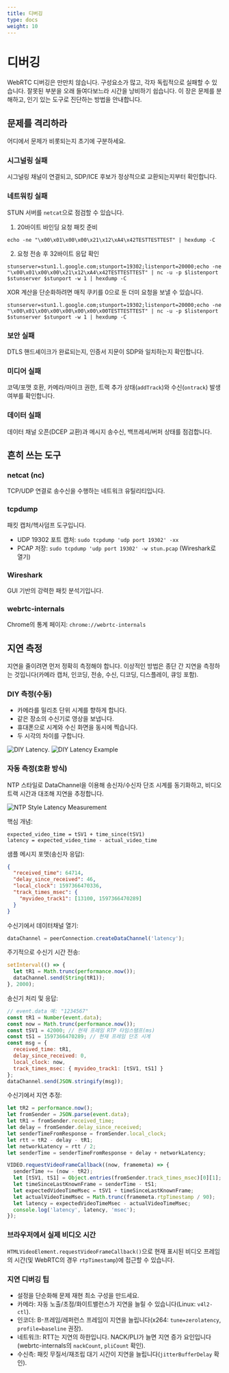 ```yaml
---
title: 디버깅
type: docs
weight: 10
---
```


# 디버깅
WebRTC 디버깅은 만만치 않습니다. 구성요소가 많고, 각자 독립적으로 실패할 수 있습니다. 잘못된 부분을 오래 들여다보느라 시간을 낭비하기 쉽습니다.
이 장은 문제를 분해하고, 인기 있는 도구로 진단하는 방법을 안내합니다.

## 문제를 격리하라
어디에서 문제가 비롯되는지 초기에 구분하세요.

### 시그널링 실패
시그널링 채널이 연결되고, SDP/ICE 후보가 정상적으로 교환되는지부터 확인합니다.

### 네트워킹 실패
STUN 서버를 `netcat`으로 점검할 수 있습니다.

1) 20바이트 바인딩 요청 패킷 준비

```
echo -ne "\x00\x01\x00\x00\x21\x12\xA4\x42TESTTESTTEST" | hexdump -C
```

2) 요청 전송 후 32바이트 응답 확인

```
stunserver=stun1.l.google.com;stunport=19302;listenport=20000;echo -ne "\x00\x01\x00\x00\x21\x12\xA4\x42TESTTESTTEST" | nc -u -p $listenport $stunserver $stunport -w 1 | hexdump -C
```

XOR 계산을 단순화하려면 매직 쿠키를 0으로 둔 더미 요청을 보낼 수 있습니다.

```
stunserver=stun1.l.google.com;stunport=19302;listenport=20000;echo -ne "\x00\x01\x00\x00\x00\x00\x00\x00TESTTESTTEST" | nc -u -p $listenport $stunserver $stunport -w 1 | hexdump -C
```

### 보안 실패
DTLS 핸드셰이크가 완료되는지, 인증서 지문이 SDP와 일치하는지 확인합니다.

### 미디어 실패
코덱/포맷 호환, 카메라/마이크 권한, 트랙 추가 상태(`addTrack`)와 수신(`ontrack`) 발생 여부를 확인합니다.

### 데이터 실패
데이터 채널 오픈(DCEP 교환)과 메시지 송수신, 백프레셔/버퍼 상태를 점검합니다.

## 흔히 쓰는 도구

### netcat (nc)
TCP/UDP 연결로 송수신을 수행하는 네트워크 유틸리티입니다.

### tcpdump
패킷 캡처/헥사덤프 도구입니다.

- UDP 19302 포트 캡처: `sudo tcpdump 'udp port 19302' -xx`
- PCAP 저장: `sudo tcpdump 'udp port 19302' -w stun.pcap` (Wireshark로 열기)

### Wireshark
GUI 기반의 강력한 패킷 분석기입니다.

### webrtc-internals
Chrome의 통계 페이지: `chrome://webrtc-internals`

## 지연 측정
지연을 줄이려면 먼저 정확히 측정해야 합니다. 이상적인 방법은 종단 간 지연을 측정하는 것입니다(카메라 캡처, 인코딩, 전송, 수신, 디코딩, 디스플레이, 큐잉 포함).

### DIY 측정(수동)
- 카메라를 밀리초 단위 시계를 향하게 합니다.
- 같은 장소의 수신기로 영상을 보냅니다.
- 휴대폰으로 시계와 수신 화면을 동시에 찍습니다.
- 두 시각의 차이를 구합니다.

![DIY Latency](../images/09-diy-latency.png "DIY Latency Measurement").
![DIY Latency Example](../images/09-diy-latency-happen-observe.png "DIY Latency Measurement Example")

### 자동 측정(호환 방식)
NTP 스타일로 DataChannel을 이용해 송신자/수신자 단조 시계를 동기화하고, 비디오 트랙 시간과 대조해 지연을 추정합니다.

![NTP Style Latency Measurement](../images/09-ntp-latency.png "NTP Style Latency Measurement")

핵심 개념:

```
expected_video_time = tSV1 + time_since(tSV1)
latency = expected_video_time - actual_video_time
```

샘플 메시지 포맷(송신자 응답):

```json
{
  "received_time": 64714,
  "delay_since_received": 46,
  "local_clock": 1597366470336,
  "track_times_msec": {
    "myvideo_track1": [13100, 1597366470289]
  }
}
```

수신기에서 데이터채널 열기:

```javascript
dataChannel = peerConnection.createDataChannel('latency');
```

주기적으로 수신기 시간 전송:

```javascript
setInterval(() => {
  let tR1 = Math.trunc(performance.now());
  dataChannel.send(String(tR1));
}, 2000);
```

송신기 처리 및 응답:

```javascript
// event.data 예: "1234567"
const tR1 = Number(event.data);
const now = Math.trunc(performance.now());
const tSV1 = 42000; // 현재 프레임 RTP 타임스탬프(ms)
const tS1 = 1597366470289; // 현재 프레임 단조 시계
const msg = {
  received_time: tR1,
  delay_since_received: 0,
  local_clock: now,
  track_times_msec: { myvideo_track1: [tSV1, tS1] }
};
dataChannel.send(JSON.stringify(msg));
```

수신기에서 지연 추정:

```javascript
let tR2 = performance.now();
let fromSender = JSON.parse(event.data);
let tR1 = fromSender.received_time;
let delay = fromSender.delay_since_received;
let senderTimeFromResponse = fromSender.local_clock;
let rtt = tR2 - delay - tR1;
let networkLatency = rtt / 2;
let senderTime = senderTimeFromResponse + delay + networkLatency;

VIDEO.requestVideoFrameCallback((now, framemeta) => {
  senderTime += (now - tR2);
  let [tSV1, tS1] = Object.entries(fromSender.track_times_msec)[0][1];
  let timeSinceLastKnownFrame = senderTime - tS1;
  let expectedVideoTimeMsec = tSV1 + timeSinceLastKnownFrame;
  let actualVideoTimeMsec = Math.trunc(framemeta.rtpTimestamp / 90);
  let latency = expectedVideoTimeMsec - actualVideoTimeMsec;
  console.log('latency', latency, 'msec');
});
```

### 브라우저에서 실제 비디오 시간
`HTMLVideoElement.requestVideoFrameCallback()`으로 현재 표시된 비디오 프레임의 시간(및 WebRTC의 경우 `rtpTimestamp`)에 접근할 수 있습니다.

### 지연 디버깅 팁
- 설정을 단순화해 문제 재현 최소 구성을 만드세요.
- 카메라: 자동 노출/초점/화이트밸런스가 지연을 늘릴 수 있습니다(Linux: `v4l2-ctl`).
- 인코더: B-프레임/레퍼런스 프레임이 지연을 늘립니다(x264: `tune=zerolatency`, `profile=baseline` 권장).
- 네트워크: RTT는 지연의 하한입니다. NACK/PLI가 늘면 지연 증가 요인입니다(webrtc-internals의 `nackCount`, `pliCount` 확인).
- 수신측: 패킷 무질서/재조립 대기 시간이 지연을 늘립니다(`jitterBufferDelay` 확인).

